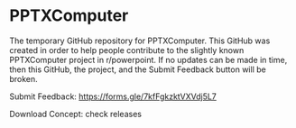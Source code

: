 # PPTXComputer
The temporary GitHub repository for PPTXComputer.
This GitHub was created in order to help people contribute to the slightly known PPTXComputer project in r/powerpoint.
If no updates can be made in time, then this GitHub, the project, and the Submit Feedback button will be broken.

Submit Feedback: https://forms.gle/7kfFgkzktVXVdj5L7

Download Concept: check releases
